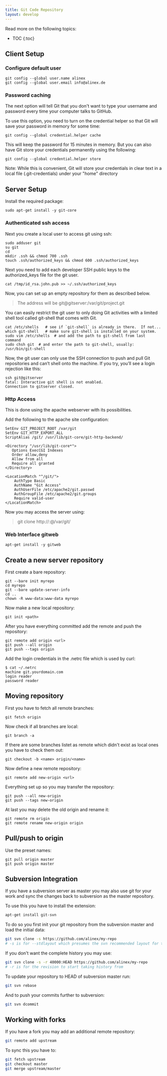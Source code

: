 ```yaml
---
title: Git Code Repository
layout: develop
---
```


Read more on the following topics:

* TOC
{:toc}


Client Setup
-------------------------------------------------

### Configure default user

    git config --global user.name alinex
    git config --global user.email info@alinex.de

### Password caching

The next option will tell Git that you don't want to type your username and
password every time your computer talks to GitHub.

To use this option, you need to turn on the credential helper so that Git will
save your password in memory for some time:

    git config --global credential.helper cache

This will keep the password for 15 minutes in memory.
But you can also have Git store your credentials permanently using the following:

    git config --global credential.helper store

Note: While this is convenient, Git will store your credentials in clear text
in a local file (.git-credentials) under your "home" directory


Server Setup
--------------------------------------------------

Install the required package:

    sudo apt-get install -y git-core

### Authenticated ssh access

Next you create a local user to access git using ssh:

    sudo adduser git
    su git
    cd
    mkdir .ssh && chmod 700 .ssh
    touch .ssh/authorized_keys && chmod 600 .ssh/authorized_keys

Next you need to add each developer SSH public keys to the authorized_keys file
for the git user.

    cat /tmp/id_rsa.john.pub >> ~/.ssh/authorized_keys

Now, you can set up an empty repository for them as described below.

> The address will be git@gitserver:/var/git/project.git

You can easily restrict the git user to only doing Git activities with a limited
shell tool called git-shell that comes with Git.

    cat /etc/shells   # see if `git-shell` is already in there.  If not...
    which git-shell   # make sure git-shell is installed on your system.
    sudo vim /etc/shells  # and add the path to git-shell from last command
    sudo chsh git  # and enter the path to git-shell, usually: /usr/bin/git-shell

Now, the git user can only use the SSH connection to push and pull Git repositories
and can’t shell onto the machine. If you try, you’ll see a login rejection like this:

    ssh git@gitserver
    fatal: Interactive git shell is not enabled.
    Connection to gitserver closed.

### Http Access

This is done using the apache webserver with its possibilities.

Add the following to the apache site configuration:

    SetEnv GIT_PROJECT_ROOT /var/git
    SetEnv GIT_HTTP_EXPORT_ALL
    ScriptAlias /git/ /usr/lib/git-core/git-http-backend/

    <Directory "/usr/lib/git-core*">
       Options ExecCGI Indexes
       Order allow,deny
       Allow from all
       Require all granted
    </Directory>

    <LocationMatch "^/git/">
        AuthType Basic
        AuthName "Git Access"
        AuthUserFile /etc/apache2/git.passwd
        AuthGroupFile /etc/apache2/git.groups
        Require valid-user
    </LocationMatch>

Now you may access the server using:

> git clone http://<user>:<pass>@<server>/var/git/<repo>

### Web Interface gitweb

    apt-get install -y gitweb



Create a new server repository
-------------------------------------------------

First create a bare repository:

    git --bare init myrepo
    cd myrepo
    git --bare update-server-info
    cd ..
    chown -R www-data:www-data myrepo

Now make a new local repository:

    git init <path>

After you have everything committed add the remote and push the repository:

    git remote add origin <url>
    git push --all origin
    git push --tags origin

Add the login credentials in the .netrc file which is used by curl:

    $ cat ~/.netrc
    machine git.yourdomain.com
    login reader
    password reader


Moving repository
-------------------------------------------------

First you have to fetch all remote branches:

    git fetch origin

Now check if all branches are local:

    git branch -a

If there are some branches listet as remote which didn't exist as local ones
you have to check them out:

    git checkout -b <name> origin/<name>

Now define a new remote repository:

    git remote add new-origin <url>

Everything set up so you may transfer the repository:

    git push --all new-origin
    git push --tags new-origin

At last you may delete the old origin and rename it:

    git remote rm origin
    git remote rename new-origin origin


Pull/push to origin
-------------------------------------------------

Use the preset names:

    git pull origin master
    git push origin master


Subversion Integration
-------------------------------------------------
If you have a subversion server as master you may also use git for your work and
sync the changes back to subversion as the master repository.

To use this you have to install the extension:

``` bash
apt-get install git-svn
```

To do so you first init your git repository from the subversion master and load
the initial data:

``` bash
git svn clone -s https://github.com/alinex/my-repo
# -s is for --stdlayout which presumes the svn recommended layout for tags, trunk, and branches
```

If you don't want the complete history you may use:
``` bash
git svn clone -s -r 40000:HEAD https://github.com/alinex/my-repo
# -r is for the revision to start taking history from
```

To update your repository to HEAD of subversion master run:

``` bash
git svn rebase
```

And to push your commits further to subversion:

``` bash
git svn dcommit
```

Working with forks
------------------------------------------------------------
If you have a fork you may add an additional remote repository:

``` bash
git remote add upstream
```

To sync this you have to:

``` bash
git fetch upstream
git checkout master
git merge upstream/master
```
